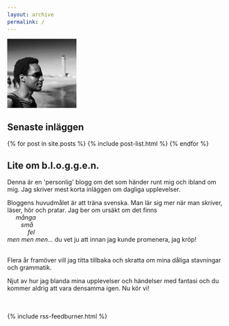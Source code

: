 ```yaml
---
layout: archive
permalink: /
---
```

<!--
Depracated FB api
![Josefsson](https://graph.facebook.com/100003338227386/picture?type=large)
-->
<img src="images/bio-160x160.jpg" alt="Josefsson" />

<div id="pg_container">
  <div id="first">
    <h2>Senaste inläggen</h2>
    {% for post in site.posts %}
      {% include post-list.html %}
    {% endfor %}
  </div>
  <div id="second">
    <h2>Lite om b.l.o.g.g.e.n.</h2>
Denna är en 'personlig' blogg om det som händer runt mig och ibland om mig. Jag skriver mest korta inläggen om dagliga upplevelser.

Bloggens huvudmålet är att träna svenska. Man lär sig mer när man skriver, läser, hör och pratar.
Jag ber om ursäkt om det finns <br>
&nbsp;&nbsp;&nbsp;&nbsp; <i>många <br>
&nbsp;&nbsp;&nbsp;&nbsp;&nbsp;&nbsp;&nbsp;&nbsp;små <br>
&nbsp;&nbsp;&nbsp;&nbsp;&nbsp;&nbsp;&nbsp;&nbsp;&nbsp;&nbsp;&nbsp;&nbsp;fel <br>
men men men...</i> du vet ju att innan jag kunde promenera, jag kröp!<br><br>

Flera år framöver vill jag titta tillbaka och skratta om mina dåliga stavningar och grammatik.

Njut av hur jag blanda mina upplevelser och händelser med fantasi och du kommer aldrig att vara densamma igen. Nu kör vi!
  </div>
  <div id="clear">
    <br><br>
    {% include rss-feedburner.html %}
  </div>
</div><!-- /.tiles -->
